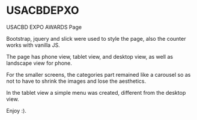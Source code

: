 # USACBDEPXO


USACBD EXPO AWARDS Page

Bootstrap, jquery and slick were used to style the page, also the counter works with vanilla JS.

The page has phone view, tablet view, and desktop view, as well as landscape view for phone.

For the smaller screens, the categories part remained like a carousel so as not to have to shrink the images and lose the aesthetics.

In the tablet view a simple menu was created, different from the desktop view.

Enjoy :).
